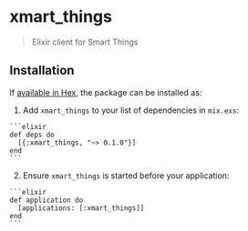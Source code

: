 # xmart_things

> Elixir client for Smart Things

## Installation

If [available in Hex](https://hex.pm/docs/publish), the package can be installed as:

  1. Add `xmart_things` to your list of dependencies in `mix.exs`:

    ```elixir
    def deps do
      [{:xmart_things, "~> 0.1.0"}]
    end
    ```

  2. Ensure `xmart_things` is started before your application:

    ```elixir
    def application do
      [applications: [:xmart_things]]
    end
    ```
